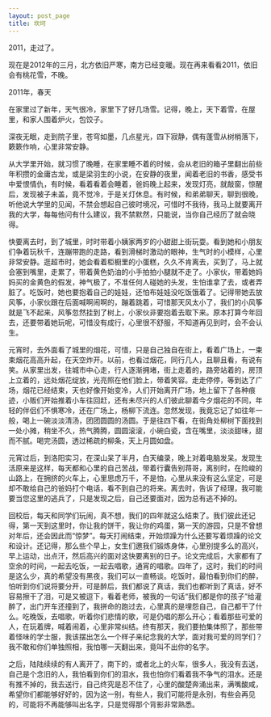 ```yaml
---
layout: post_page
title: 坎坷  
---
```


2011，走过了。

现在是2012年的三月，北方依旧严寒，南方已经变暖。现在再来看看2011，依旧会有桃花雪，不晚。

2011年，春天

在家里过了新年，天气很冷，家里下了好几场雪。记得，晚上，天下着雪，在屋里，和家人围着炉火，包饺子。

深夜无眠，走到院子里，苍穹如墨，几点星光，四下寂静，偶有蓬雪从树梢落下，簌簌作响，心里非常安静。

从大学里开始，就习惯了晚睡，在家里睡不着的时候，会从老旧的箱子里翻出前些年积攒的金庸古龙，或是梁羽生的小说，在安静的夜里，闻着老旧的书香，感受书中爱恨情仇，有时候，看着看着会睡着，爸妈晚上起来，发现灯亮，就敲窗，惊醒后，发现被子未盖，竟不觉冷，于是关灯休息。有时候，和弟弟聊天，聊到很晚，听他说大学里的见闻，不禁会想起自己彼时境况，可惜时不我待，我马上就要离开我的大学，每每他问有什么建议，我不禁默然，只能说，当你自己经历了就会晓得。

快要离去时，到了城里，时时带着小姨家两岁的小甜甜上街玩耍。看到她和小朋友们争着玩秋千，连蹦带跑的走路，看到滑梯时激动的眼神，生气时的小模样，心里非常安静。逛超市时，她会看着柜橱里的小蛋糕，久久不肯离去，买到了，马上就会塞到嘴里，走累了，带着黄色奶油的小手拍拍小腿就不走了。小家伙，带着她妈妈买的金黄色的假发，神气极了，不准任何人碰她的头发，生怕谁拿了去，或者弄脏了。吃饭时，她也要抱着自己的娃娃，还怕布娃娃没吃饭饿着了。记得带她去放风筝，小家伙跟在后面喊啊闹啊的，蹦着跳着，可惜那天风太小了，我们的小风筝就是飞不起来，风筝忽然挂到了树上，小家伙非要抱着去取下来。原本打算今年回去，还要带着她玩呢，可惜没有成行，心里很不舒服，不知道再见到时，会不会认生。

元宵时，去外面看了城里的烟花，可惜，只是自己独自在街上，看着广场上，一束束烟花高高升起，在天空炸开。以前，也看过烟花，同行几人，且聊且看，有说有笑。从家里出发，往城市中心走，行人逐渐拥堵，街上走着的，路旁站着的，房顶上立着的，远处烟花绽放，光亮照在他们脸上，带着笑容。走走停停，等到达了广场，烟花已经结束，天也好像开始变冷，人们开始离开广场，地上留下了各种痕迹，小贩们开始推着小车往回赶，还有未尽兴的人们彼此聊着今夕烟花的不同，年轻的伴侣们不惧寒冷，还在广场上，杨柳下流连。忽然发现，我竟忘记了如往年一般，喝上一碗淡淡清汤，团团圆圆的汤圆。于是往四下看，在街角处柳树下面找到一处小摊，稍坐不久，热气腾腾，圆圆滚滚，小碗白瓷，含在嘴里，淡淡甜味，甜而不腻。喝完汤圆，透过稀疏的柳条，天上月圆如盘。

元宵过后，到洛阳实习，在深山呆了半月，白天编录，晚上对着电脑发呆。发现生活原来是这样，每天都和心里的自己苦战，带着行囊告别蒋哥，离别时，在险峻的山路上，在拥挤的火车上，心里思虑万千，不是怕，心里从来没有这么坚定，可是却不敢给自己的爸妈打个电话，看不到自己的将来。离去时，告诉了经理，我可能要当您这里的逃兵了，只是发现之后，自己还要面对，因为总有逃不掉的。

回校后，每天和同学们玩闹，真不想，我们的四年就这么结束了。我们彼此还记得，第一天到这里时，你让我的饼干，我让你的鸡蛋，第一天的游园，只是不曾想对年后，还会因此而“惊梦”。每天打闹结束，开始烦躁为什么还要写着烦躁的论文和设计。还记得，那么些个早上，女生们邀我们锻炼身体，心里别提多么的高兴，早上运动，出点汗，然后高兴的面对这快要离别的日子。论文完成后，大家都有了空余的时间，一起去吃饭，一起去唱歌，通宵的唱歌。四年了，这时，我们的时间是这么少，真的希望没有黑夜，我们可以一直畅谈。吃饭时，最怕看到你们的醉，怕听到你们说将要分开，可是醉后，我们都说了真话，我们也都听到了真话，好不容易擦干了泪，可是又被逗下，看着老师，被我的一句话“我们都是你的孩子”给灌醉了，出门开车还撞到了，我拼命的跑过去，心里真的是埋怨自己，自己都干了什么。吃晚饭，去唱歌，听着你们悲情的歌，可是仍唱的那么开心；看着那些可爱的人，在玩着牌，喊着闹着，心里非常纠结。终有那天，我们要拍集体照了，那些带着怪味的学士服，我该摆出怎么一个样子来纪念我的大学，面对我可爱的同学们？我不敢和你们单独照相，我怕哪一天翻出来，竟叫不出你的名字。

之后，陆陆续续的有人离开了，南下的，或者北上的火车，很多人，我没有去送，自己是个念旧的人，我怕看到你们的泪水，我也怕你们看着我不争气的泪水。还是有推不掉的，我去送行，自己终究是忍不住了，心里的酸楚奔涌出来，满嘴酸咸，希望你们都能够好好的，因为这一别，有些人，我们可能将是永别，有些会再见的，可能将不再能够叫出名字，只是觉得那个背影非常熟悉。